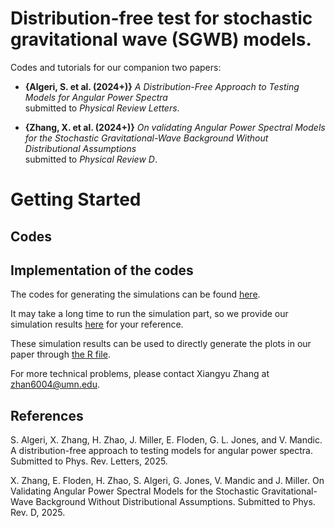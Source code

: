 # Distribution-free test for stochastic gravitational wave (SGWB) models. 

Codes and tutorials for our companion two papers: 
- **{Algeri, S. et al. (2024+)}**
  *A Distribution-Free Approach to Testing Models for Angular Power Spectra*  
  submitted to *Physical Review Letters*.

- **{Zhang, X. et al. (2024+)}**
  *On validating Angular Power Spectral Models for the Stochastic Gravitational-Wave Background Without Distributional Assumptions*  
  submitted to *Physical Review D*.

# Getting Started

## Codes 


## Implementation of the codes 

The codes for generating the simulations can be found [here](https://github.com/xiangyu2022/Distfree_Test_SGWB_Models/blob/main/Codes_PRL/PRL_Simulation.py). 

It may take a long time to run the simulation part, so we provide our simulation results [here](https://github.com/xiangyu2022/Distfree_Test_SGWB_Models/tree/main/Simulation) for your reference. 

These simulation results can be used to directly generate the plots in our paper through [the R file](https://github.com/xiangyu2022/Distfree_Test_SGWB_Models/blob/main/Codes_PRL/PRL_plots.R).

For more technical problems, please contact Xiangyu Zhang at zhan6004@umn.edu.


## References
S. Algeri, X. Zhang, H. Zhao, J. Miller, E. Floden, G. L. Jones, and V. Mandic. A distribution-free approach to testing models for angular power spectra. Submitted to Phys. Rev. Letters, 2025.

X. Zhang, E. Floden, H. Zhao, S. Algeri, G. Jones, V. Mandic and J. Miller. On Validating Angular Power Spectral Models for the Stochastic Gravitational-Wave Background Without Distributional Assumptions. Submitted to Phys. Rev. D, 2025.

